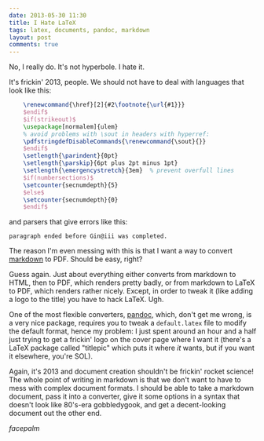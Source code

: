 ```yaml
---
date: 2013-05-30 11:30
title: I Hate LaTeX
tags: latex, documents, pandoc, markdown
layout: post
comments: true
---
```

No, I really do. It's not hyperbole. I hate it.

It's frickin' 2013, people. We should not have to deal with languages that look like this:

```latex
    \renewcommand{\href}[2]{#2\footnote{\url{#1}}}
    $endif$
    $if(strikeout)$
    \usepackage[normalem]{ulem}
    % avoid problems with \sout in headers with hyperref:
    \pdfstringdefDisableCommands{\renewcommand{\sout}{}}
    $endif$
    \setlength{\parindent}{0pt}
    \setlength{\parskip}{6pt plus 2pt minus 1pt}
    \setlength{\emergencystretch}{3em}  % prevent overfull lines
    $if(numbersections)$
    \setcounter{secnumdepth}{5}
    $else$
    \setcounter{secnumdepth}{0}
    $endif$
```

and parsers that give errors like this:

    paragraph ended before Gin@iii was completed.

The reason I'm even messing with this is that I want a way to convert [markdown](http://daringfireball.net/projects/markdown/) to PDF. Should be easy, right?

Guess again. Just about everything either converts from markdown to HTML, then to PDF, which renders pretty badly, or from markdown to LaTeX to PDF, which renders rather nicely. Except, in order to tweak it (like adding a logo to the title) you have to hack LaTeX. Ugh.

One of the most flexible converters, [pandoc](http://johnmacfarlane.net/pandoc/), which, don't get me wrong, is a very nice package, requires you to tweak a ``default.latex`` file to modify the default format, hence my problem: I just spent around an hour and a half just trying to get a frickin' logo on the cover page where I want it (there's a LaTeX package called "titlepic" which puts it where _it_ wants, but if you want it elsewhere, you're SOL).

Again, it's 2013 and document creation shouldn't be frickin' rocket science! The whole point of writing in markdown is that we don't want to have to mess with complex document formats. I should be able to take a markdown document, pass it into a converter, give it some options in a syntax that doesn't look like 80's-era gobbledygook, and get a decent-looking document out the other end.

*facepalm*
